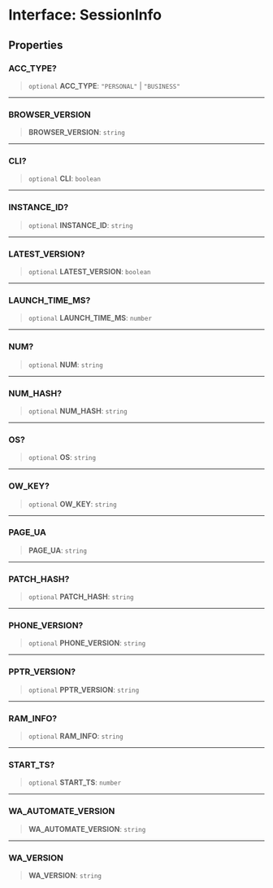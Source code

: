 # Interface: SessionInfo

## Properties

### ACC\_TYPE?

> `optional` **ACC\_TYPE**: `"PERSONAL"` \| `"BUSINESS"`

***

### BROWSER\_VERSION

> **BROWSER\_VERSION**: `string`

***

### CLI?

> `optional` **CLI**: `boolean`

***

### INSTANCE\_ID?

> `optional` **INSTANCE\_ID**: `string`

***

### LATEST\_VERSION?

> `optional` **LATEST\_VERSION**: `boolean`

***

### LAUNCH\_TIME\_MS?

> `optional` **LAUNCH\_TIME\_MS**: `number`

***

### NUM?

> `optional` **NUM**: `string`

***

### NUM\_HASH?

> `optional` **NUM\_HASH**: `string`

***

### OS?

> `optional` **OS**: `string`

***

### OW\_KEY?

> `optional` **OW\_KEY**: `string`

***

### PAGE\_UA

> **PAGE\_UA**: `string`

***

### PATCH\_HASH?

> `optional` **PATCH\_HASH**: `string`

***

### PHONE\_VERSION?

> `optional` **PHONE\_VERSION**: `string`

***

### PPTR\_VERSION?

> `optional` **PPTR\_VERSION**: `string`

***

### RAM\_INFO?

> `optional` **RAM\_INFO**: `string`

***

### START\_TS?

> `optional` **START\_TS**: `number`

***

### WA\_AUTOMATE\_VERSION

> **WA\_AUTOMATE\_VERSION**: `string`

***

### WA\_VERSION

> **WA\_VERSION**: `string`
